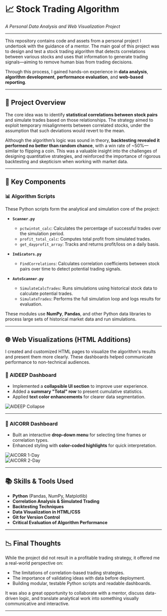 # 📈 Stock Trading Algorithm  
*A Personal Data Analysis and Web Visualization Project*

---

This repository contains code and assets from a personal project I undertook with the guidance of a mentor. The main goal of this project was to design and test a stock trading algorithm that detects correlations between various stocks and uses that information to generate trading signals—aiming to remove human bias from trading decisions.

Through this process, I gained hands-on experience in **data analysis**, **algorithm development**, **performance evaluation**, and **web-based reporting**.

---

## 🧠 Project Overview

The core idea was to identify **statistical correlations between stock pairs** and simulate trades based on those relationships. The strategy aimed to exploit temporary misalignments between correlated stocks, under the assumption that such deviations would revert to the mean.

Although the algorithm’s logic was sound in theory, **backtesting revealed it performed no better than random chance**, with a win rate of ~50%—similar to flipping a coin. This was a valuable insight into the challenges of designing quantitative strategies, and reinforced the importance of rigorous backtesting and skepticism when working with market data.

---

## 📂 Key Components

### 📊 Algorithm Scripts

These Python scripts form the analytical and simulation core of the project:

- **`Scanner.py`**
  - `pctwintot_calc`: Calculates the percentage of successful trades over the simulation period.
  - `profit_total_calc`: Computes total profit from simulated trades.
  - `get_dayprofit_array`: Tracks and returns profit/loss on a daily basis.

- **`Indicators.py`**
  - `FindCorrelations`: Calculates correlation coefficients between stock pairs over time to detect potential trading signals.

- **`AutoScanner.py`**
  - `SimulateCalcTrades`: Runs simulations using historical stock data to calculate potential trades.
  - `SimulateTrades`: Performs the full simulation loop and logs results for evaluation.

These modules use **NumPy**, **Pandas**, and other Python data libraries to process large sets of historical market data and run simulations.

---

## 🌐 Web Visualizations (HTML Additions)

I created and customized HTML pages to visualize the algorithm's results and present them more clearly. These dashboards helped communicate performance to non-technical audiences.

### 🔹 AIDEEP Dashboard

- Implemented a **collapsible UI section** to improve user experience.
- Added a **summary "Total" row** to present cumulative statistics.
- Applied **text color enhancements** for clearer data segmentation.

![AIDEEP Collapse](./StockTradingAlgorithm/AIDEEP_Collapse.png)

---

### 🔹 AICORR Dashboard

- Built an interactive **drop-down menu** for selecting time frames or correlation types.
- Enhanced styling with **color-coded highlights** for quick interpretation.

![AICORR 1-Day](./StockTradingAlgorithm/AICORR_1day.png)  
![AICORR 2-Day](./StockTradingAlgorithm/AICORR_2day.png)

---

## 📚 Skills & Tools Used

- **Python** (Pandas, NumPy, Matplotlib)
- **Correlation Analysis & Simulated Trading**
- **Backtesting Techniques**
- **Data Visualization in HTML/CSS**
- **Git for Version Control**
- **Critical Evaluation of Algorithm Performance**

---

## 📉 Final Thoughts

While the project did not result in a profitable trading strategy, it offered me a real-world perspective on:

- The limitations of correlation-based trading strategies.
- The importance of validating ideas with data before deployment.
- Building modular, testable Python scripts and readable dashboards.

It was also a great opportunity to collaborate with a mentor, discuss data-driven logic, and translate analytical work into something visually communicative and interactive.

---
